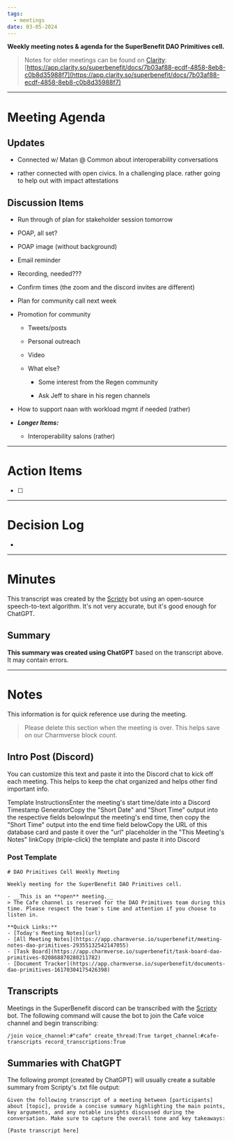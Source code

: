 ```yaml
---
tags:
  - meetings
date: 03-05-2024
---
```

**Weekly meeting notes & agenda for the SuperBenefit DAO Primitives cell.**

> Notes for older meetings can be found on [Clarity](https://app.clarity.so/superbenefit/docs/7b03af88-ecdf-4858-8eb8-c0b8d35988f7):
> [https://app.clarity.so/superbenefit/docs/7b03af88-ecdf-4858-8eb8-c0b8d35988f7](https://app.clarity.so/superbenefit/docs/7b03af88-ecdf-4858-8eb8-c0b8d35988f7)

---

# Meeting Agenda

## Updates

- Connected w/ Matan @ Common about interoperability conversations

- rather connected with open civics. In a challenging place. rather going to help out with impact attestations

## Discussion Items

-  Run through of plan for stakeholder session tomorrow

  - POAP, all set?

  - POAP image (without background)

  - Email reminder

  - Recording, needed???

  - Confirm times (the zoom and the discord invites are different)

- Plan for community call next week

- Promotion for community

  - Tweets/posts

  - Personal outreach

  - Video

  - What else?

    - Some interest from the Regen community

    - Ask Jeff to share in his regen channels

- How to support naan with workload mgmt if needed (rather)

- **_Longer Items:_**

  -  Interoperability salons (rather)

---

# Action Items

- [ ] 

---

# Decision Log

- 

---

# Minutes

This transcript was created by the [Scripty](https://scripty.org/) bot using an open-source speech-to-text algorithm. It's not very accurate, but it's good enough for ChatGPT.

## Summary

**This summary was created using ChatGPT** based on the transcript above. It may contain errors.

> <Paste summary here>

---

# Notes

This information is for quick reference use during the meeting.

> Please delete this section when the meeting is over. This helps save on our Charmverse block count.

## Intro Post (Discord)

You can customize this text and paste it into the Discord chat to kick off each meeting. This helps to keep the chat organized and helps other find important info.

 

Template InstructionsEnter the meeting's start time/date into a Discord Timestamp GeneratorCopy the "Short Date" and "Short Time" output into the respective fields belowInput the meeting's end time, then copy the "Short Time" output into the end time field belowCopy the URL of this database card and paste it over the "url" placeholder in the "This Meeting's Notes" linkCopy (triple-click) the template and paste it into Discord

### Post Template

```
# DAO Primitives Cell Weekly Meeting

Weekly meeting for the SuperBenefit DAO Primitives cell.

- __This is an **open** meeting.__  
> The Cafe channel is reserved for the DAO Primitives team during this time. Please respect the team's time and attention if you choose to listen in.

**Quick Links:**
- [Today's Meeting Notes](url)  
- [All Meeting Notes](https://app.charmverse.io/superbenefit/meeting-notes-dao-primitives-29355132542147055)  
- [Task Board](https://app.charmverse.io/superbenefit/task-board-dao-primitives-020868870280211782)
- [Document Tracker](https://app.charmverse.io/superbenefit/documents-dao-primitives-16170304175426398)
```

## Transcripts

Meetings in the SuperBenefit discord can be transcribed with the [Scripty](https://scripty.org) bot. The following command will cause the bot to join the Cafe voice channel and begin transcribing:

```
/join voice_channel:#"cafe" create_thread:True target_channel:#cafe-transcripts record_transcriptions:True
```

## Summaries with ChatGPT

The following prompt (created by ChatGPT) will usually create a suitable summary from Scripty's .txt file output:

```
Given the following transcript of a meeting between [participants] about [topic], provide a concise summary highlighting the main points, key arguments, and any notable insights discussed during the conversation. Make sure to capture the overall tone and key takeaways:

[Paste transcript here]
```